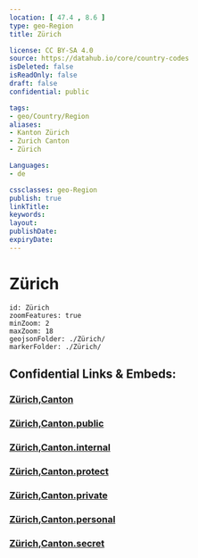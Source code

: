 ```yaml
---
location: [ 47.4 , 8.6 ] 
type: geo-Region
title: Zürich

license: CC BY-SA 4.0
source: https://datahub.io/core/country-codes
isDeleted: false
isReadOnly: false
draft: false
confidential: public

tags:
- geo/Country/Region
aliases:
- Kanton Zürich
- Zurich Canton
- Zürich

Languages:
- de

cssclasses: geo-Region
publish: true
linkTitle: 
keywords: 
layout: 
publishDate: 
expiryDate: 
---
```


# Zürich

```leaflet
id: Zürich
zoomFeatures: true 
minZoom: 2 
maxZoom: 18
geojsonFolder: ./Zürich/
markerFolder: ./Zürich/
```


## Confidential Links & Embeds: 

### [Zürich,Canton](/_Standards/Earth/Continent/Europe/Europe~Central/Switzerland/Switzerland~Cantons/Zürich,Canton.md) 

### [Zürich,Canton.public](/_public/Earth/Continent/Europe/Europe~Central/Switzerland/Switzerland~Cantons/Zürich,Canton.public.md) 

### [Zürich,Canton.internal](/_internal/Earth/Continent/Europe/Europe~Central/Switzerland/Switzerland~Cantons/Zürich,Canton.internal.md) 

### [Zürich,Canton.protect](/_protect/Earth/Continent/Europe/Europe~Central/Switzerland/Switzerland~Cantons/Zürich,Canton.protect.md) 

### [Zürich,Canton.private](/_private/Earth/Continent/Europe/Europe~Central/Switzerland/Switzerland~Cantons/Zürich,Canton.private.md) 

### [Zürich,Canton.personal](/_personal/Earth/Continent/Europe/Europe~Central/Switzerland/Switzerland~Cantons/Zürich,Canton.personal.md) 

### [Zürich,Canton.secret](/_secret/Earth/Continent/Europe/Europe~Central/Switzerland/Switzerland~Cantons/Zürich,Canton.secret.md)

